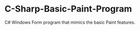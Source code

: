 C-Sharp-Basic-Paint-Program
===========================

C# Windows Form program that mimics the basic Paint features.
